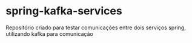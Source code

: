 # spring-kafka-services
Repositório criado para testar comunicações entre dois serviços spring, utilizando kafka para comunicação
